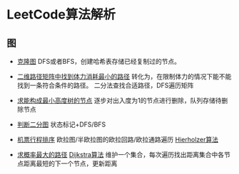 # LeetCode算法解析
## 图
+ [克隆图](https://leetcode-cn.com/problems/clone-graph/solution/dfs-he-bfs-by-powcai/)
	DFS或者BFS，创建哈希表存储已经复制过的节点。
+ [二维路径矩阵中找到体力消耗最小的路径](https://leetcode-cn.com/problems/path-with-minimum-effort/solution/dfs-er-fen-cha-zhao-mo-ban-ti-by-kobe24o/)
	转化为，在限制体力的情况下能不能找到一条符合条件的路径。
	二分法查找合适路径，DFS遍历矩阵
+ [求能构成最小高度树的节点](https://leetcode-cn.com/problems/minimum-height-trees/)
	逐步对出入度为1的节点进行删除，队列存储待删除节点
+ [判断二分图](https://leetcode-cn.com/problems/is-graph-bipartite/solution/pan-duan-er-fen-tu-by-leetcode-solution/)
	状态标记+DFS/BFS
+ [机票行程排序](https://leetcode-cn.com/problems/reconstruct-itinerary/solution/zhong-xin-an-pai-xing-cheng-by-leetcode-solution/)
	欧拉图/半欧拉图的欧拉回路/欧拉通路遍历
	[Hierholzer算法](https://zhuanlan.zhihu.com/p/108411618)

+ [求概率最大的路径](https://leetcode-cn.com/problems/path-with-maximum-probability/solution/gai-lu-zui-da-de-lu-jing-by-leetcode-solution/)
	[Dijkstra算法](https://www.zhihu.com/question/20630094/answer/758191548)
	维护一个集合，每次遍历找出距离集合中各节点距离最短的下一个节点，更新距离